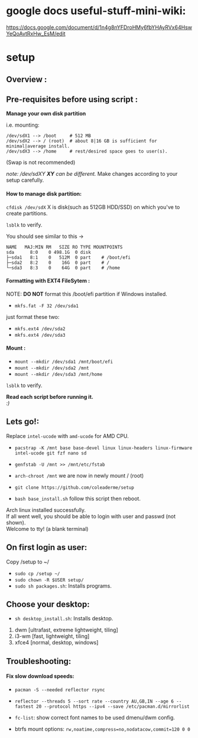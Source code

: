 # google docs useful-stuff-mini-wiki:
https://docs.google.com/document/d/1n4g8nYFDroHMy6fbYHAyRVx64HswYeQoAvtRxHw_EsM/edit

# setup
## Overview : 

## Pre-requisites before using script : 

**Manage your own disk partition**

i.e. mounting:

    /dev/sdX1 --> /boot     # 512 MB
    /dev/sdX2 --> / (root)  # about 8|16 GB is sufficient for minimal|average install.
    /dev/sdX3 --> /home     # rest/desired space goes to user(s).

(Swap is not recommended)       

*note: /dev/sdXY **XY** can be different.*
Make changes according to your setup carefully.

#### How to manage disk partition:

`cfdisk /dev/sdX` X is disk(such as 512GB HDD/SSD) on which you've to create partitions.

`lsblk` to verify.

You should see similar to this ->

    NAME   MAJ:MIN RM   SIZE RO TYPE MOUNTPOINTS
    sda      8:0    0 498.1G  0 disk
    ├─sda1   8:1    0   512M  0 part    # /boot/efi 
    ├─sda2   8:2    0    16G  0 part    # /
    └─sda3   8:3    0    64G  0 part    # /home

#### Formatting with EXT4 FileSytem :
NOTE: **DO NOT** format this /boot/efi partition if Windows installed.   
- `mkfs.fat -F 32 /dev/sda1`   

just format these two:  
- `mkfs.ext4 /dev/sda2`   
- `mkfs.ext4 /dev/sda3`   


#### Mount :
- `mount --mkdir /dev/sda1 /mnt/boot/efi`   
- `mount --mkdir /dev/sda2 /mnt`   
- `mount --mkdir /dev/sda3 /mnt/home`   

`lsblk` to verify.  

**Read each script before running it.**  
  *:)*  

## Lets go!:  
Replace `intel-ucode` with `amd-ucode` for AMD CPU.  

- `pacstrap -K /mnt base base-devel linux linux-headers linux-firmware intel-ucode git fzf nano sd`  

- `genfstab -U /mnt >> /mnt/etc/fstab`  
    
- `arch-chroot /mnt`  we are now in newly mount / (root)  
   
- `git clone https://github.com/coleaderme/setup`  

- `bash base_install.sh` follow this script then reboot.  

  
Arch linux installed successfully.  
If all went well, you should be able to login with user and passwd (not shown).  
Welcome to tty! (a blank terminal)  


## On first login as user:  
Copy /setup to ~/  
- `sudo cp /setup ~/`  
- `sudo chown -R $USER setup/`  
- `sudo sh packages.sh`: Installs programs.  

## Choose your desktop:  
- `sh desktop_install.sh`: Installs desktop.  

1. dwm    [ultrafast, extreme lightweight, tiling]  
2. i3-wm  [fast, lightweight, tiling]  
3. xfce4  [normal, desktop, windows]  


## Troubleshooting: 
#### Fix slow download speeds:  
- `pacman -S --needed reflector rsync`  

- `reflector --threads 5 --sort rate --country AU,GB,IN --age 6 --fastest 20 --protocol https --ipv4 --save /etc/pacman.d/mirrorlist`  

- `fc-list`: show correct font names to be used dmenu/dwm config.  

- btrfs mount options: `rw,noatime,compress=no,nodatacow,commit=120 0 0`

